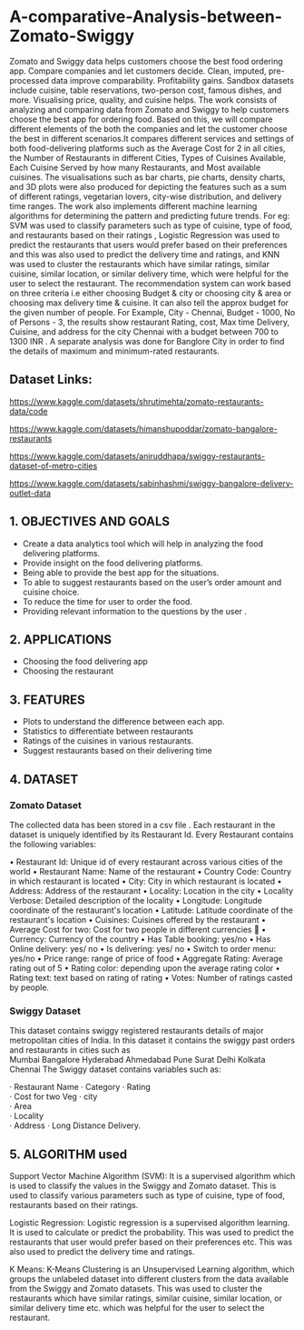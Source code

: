 # A-comparative-Analysis-between-Zomato-Swiggy
Zomato and Swiggy data helps customers choose the best food ordering app. Compare companies and let customers decide. Clean, imputed, pre-processed data improve comparability. Profitability gains. Sandbox datasets include cuisine, table reservations, two-person cost, famous dishes, and more. Visualising price, quality, and cuisine helps.
The work consists of analyzing and comparing data from Zomato and Swiggy to help customers choose the best app for ordering food. Based on this, we will compare different elements of the both the companies and let the customer choose the best in different scenarios.It compares different services and settings of both food-delivering platforms such as the Average Cost for 2 in all cities, the Number of Restaurants in different Cities, Types of Cuisines Available, Each Cuisine Served by how many Restaurants, and Most available cuisines. The visualisations such as bar charts, pie charts, density charts, and 3D plots were also produced for depicting the features such as a sum of different ratings, vegetarian lovers, city-wise distribution, and delivery time ranges. The work also implements different machine learning algorithms for determining the pattern and predicting future trends. For eg: SVM was used to classify parameters such as type of cuisine, type of food, and restaurants based on their ratings , Logistic Regression was used to predict the restaurants that users would prefer based on their preferences and this was also used to predict the delivery time and ratings, and KNN  was used to cluster the restaurants which have similar ratings, similar cuisine, similar location, or similar delivery time, which were helpful for the user to select the restaurant. The recommendation system can work based on three criteria i.e either choosing Budget & city or choosing city & area or choosing max delivery time & cuisine. It can also tell the approx budget for the given number of people. 
For Example, City - Chennai, Budget  - 1000, No of Persons - 3, the results show restaurant Rating, cost, Max time Delivery, Cuisine, and address for the city Chennai with a budget between 700 to 1300 INR . A separate analysis was done for Banglore City in order to find the details of maximum and minimum-rated restaurants.
 
## Dataset Links:

https://www.kaggle.com/datasets/shrutimehta/zomato-restaurants-data/code

https://www.kaggle.com/datasets/himanshupoddar/zomato-bangalore-restaurants

https://www.kaggle.com/datasets/aniruddhapa/swiggy-restaurants-dataset-of-metro-cities

https://www.kaggle.com/datasets/sabinhashmi/swiggy-bangalore-delivery-outlet-data

## 1.	OBJECTIVES AND GOALS
-	Create a data analytics tool which will help in analyzing the food delivering platforms.
-	Provide insight on the food delivering platforms.
-	Being able to provide the best app for the situations.
-	To able to suggest restaurants based on the user’s order amount and cuisine choice.
-	To reduce the time for user to order the food.
-	Providing relevant information to the questions by the user .

## 2.	APPLICATIONS
-	Choosing the food delivering app
-	Choosing the restaurant

## 3.	FEATURES

-	Plots to understand the difference between each app.
-	Statistics to differentiate between restaurants
-	Ratings of the cuisines in various restaurants.
-	Suggest restaurants based on their delivering time 

## 4. DATASET


### Zomato Dataset

The collected data has been stored in a csv file . Each restaurant in the dataset is uniquely identified by its Restaurant Id. Every Restaurant contains the following variables:

• Restaurant Id: Unique id of every restaurant across various cities of the world
• Restaurant Name: Name of the restaurant
• Country Code: Country in which restaurant is located
• City: City in which restaurant is located
• Address: Address of the restaurant
• Locality: Location in the city
• Locality Verbose: Detailed description of the locality
• Longitude: Longitude coordinate of the restaurant's location
• Latitude: Latitude coordinate of the restaurant's location
• Cuisines: Cuisines offered by the restaurant
• Average Cost for two: Cost for two people in different currencies 👫
• Currency: Currency of the country
• Has Table booking: yes/no
• Has Online delivery: yes/ no
• Is delivering: yes/ no
• Switch to order menu: yes/no
• Price range: range of price of food
• Aggregate Rating: Average rating out of 5
• Rating color: depending upon the average rating color
• Rating text: text based on rating of rating
• Votes: Number of ratings casted by people.



###  Swiggy Dataset

This dataset contains swiggy registered restaurants details of major metropolitan cities of India. In this dataset it contains the swiggy past orders and restaurants in cities such as  
Mumbai Bangalore 
Hyderabad 
Ahmedabad 
Pune 
Surat 
Delhi 
Kolkata 
Chennai 
The Swiggy dataset contains variables such as:

·	Restaurant Name
·	Category
·	Rating	
·	Cost for two	Veg	
·	city	
·	Area	
·	Locality	
·	Address	
·	Long Distance Delivery.



## 5.  ALGORITHM used

Support Vector Machine Algorithm (SVM): It is a supervised algorithm which is used to classify the values in the Swiggy and Zomato dataset. This is used to classify various parameters such as type of cuisine, type of food, restaurants based on their ratings.

Logistic Regression: Logistic regression is a supervised algorithm learning. It is used to calculate or predict the probability. This was used to predict the restaurants that user would prefer based on their preferences etc. This was also used to predict the delivery time and ratings.

K Means: K-Means Clustering is an Unsupervised Learning algorithm, which groups the unlabeled dataset into different clusters from the data available from the Swiggy and Zomato datasets. This was used to cluster the restaurants which have similar ratings, similar cuisine, similar location, or similar delivery time etc. which was helpful for the user to select the restaurant.
















